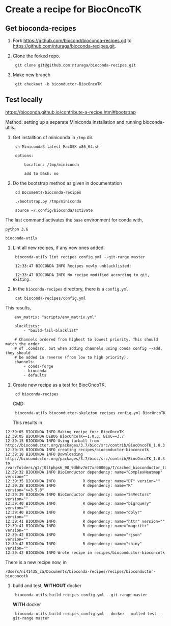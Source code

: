 # Create a recipe for BiocOncoTK


## Get bioconda-recipes

1. Fork https://github.com/biocond/bioconda-recipes.git to
   https://github.com/nturaga/bioconda-recipes.git. 
   
1. Clone the forked repo.

		git clone git@github.com:nturaga/bioconda-recipes.git

1. Make new branch 

		git checkout -b biconductor-BiocOncoTK
		

## Test locally

https://bioconda.github.io/contribute-a-recipe.html#bootstrap

Method: setting up a separate Miniconda installation and running bioconda-utils. 

1. Get installtion of miniconda in `/tmp` dir. 

		sh Miniconda3-latest-MacOSX-x86_64.sh
		
		options: 
		
			Location: /tmp/miniconda
			
			add to bash: no
			
1. Do the bootstrap method as given in documentation 

		cd Documents/bioconda-recipes

		./bootstrap.py /tmp/miniconda
		
		source ~/.config/bioconda/activate


  The last command activates the `base` environment for conda with,
 
	python 3.6

	bioconda-utils


1. Lint all new recipes, if any new ones added.

		bioconda-utils lint recipes config.yml --git-range master

		12:33:47 BIOCONDA INFO Recipes newly unblacklisted:
	
		12:33:47 BIOCONDA INFO No recipe modified according to git, exiting.


1. In the `bioconda-recipes` directory, there is a `config.yml`

		cat bioconda-recipes/config.yml

  This results,


		env_matrix: "scripts/env_matrix.yml"

		blacklists:
			- "build-fail-blacklist"

		# Channels ordered from highest to lowest priority. This should match the order
		# of .condarc, but when adding channels using conda config --add, they should
		# be added in reverse (from low to high priority).
		channels:
			- conda-forge
			- bioconda
			- defaults


1. Create new recipe as a test for BiocOncoTK,

		cd bioconda-recipes

	CMD:

		bioconda-utils bioconductor-skeleton recipes config.yml BiocOncoTK
		
		
	This results in
		
 ```		
 12:39:05 BIOCONDA INFO Making recipe for: BiocOncoTK
 12:39:05 BIOCONDA DEBUG BiocOncoTK==1.0.3, BioC==3.7
 12:39:15 BIOCONDA INFO Using tarball from http://bioconductor.org/packages/3.7/bioc/src/contrib/BiocOncoTK_1.0.3.tar.gz
 12:39:15 BIOCONDA INFO creating recipes/bioconductor-bioconcotk
 12:39:18 BIOCONDA INFO Downloading http://bioconductor.org/packages/3.7/bioc/src/contrib/BiocOncoTK_1.0.3.tar.gz to /var/folders/g2/j0ltphps6_90_9dhhv7m77xr0000gp/T/cached_bioconductor_tarballs/BiocOncoTK_1.0.3.tar.gz
 12:39:32 BIOCONDA INFO BioConductor dependency: name="ComplexHeatmap" version=""
 12:39:35 BIOCONDA INFO            R dependency: name="DT" version=""
 12:39:38 BIOCONDA INFO            R dependency: name="R" version=">=3.5.0"
 12:39:39 BIOCONDA INFO BioConductor dependency: name="S4Vectors" version=""
 12:39:40 BIOCONDA INFO            R dependency: name="bigrquery" version=""
 12:39:40 BIOCONDA INFO            R dependency: name="dplyr" version=""
 12:39:41 BIOCONDA INFO            R dependency: name="httr" version=""
 12:39:41 BIOCONDA INFO            R dependency: name="magrittr" version=""
 12:39:42 BIOCONDA INFO            R dependency: name="rjson" version=""
 12:39:42 BIOCONDA INFO            R dependency: name="shiny" version=""
 12:39:42 BIOCONDA INFO Wrote recipe in recipes/bioconductor-bioconcotk
 ```

  There is a new recipe now, in 

	/Users/ni41435_ca/Documents/bioconda-recipes/recipes/bioconductor-bioconcotk


1. build and test, **WITHOUT** docker

		bioconda-utils build recipes config.yml --git-range master


	**WITH** docker

		bioconda-utils build recipes config.yml --docker --mulled-test --git-range master



